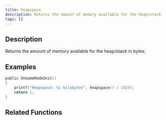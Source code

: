 ```yaml
---
title: heapspace
description: Returns the amount of memory available for the heap/stack in bytes.
tags: []
---
```


<LowercaseNote />

## Description

Returns the amount of memory available for the heap/stack in bytes.

## Examples

```c
public OnGameModeInit()
{
    printf("Heapspace: %i kilobytes", heapspace() / 1024);
    return 1;
}
```

## Related Functions
